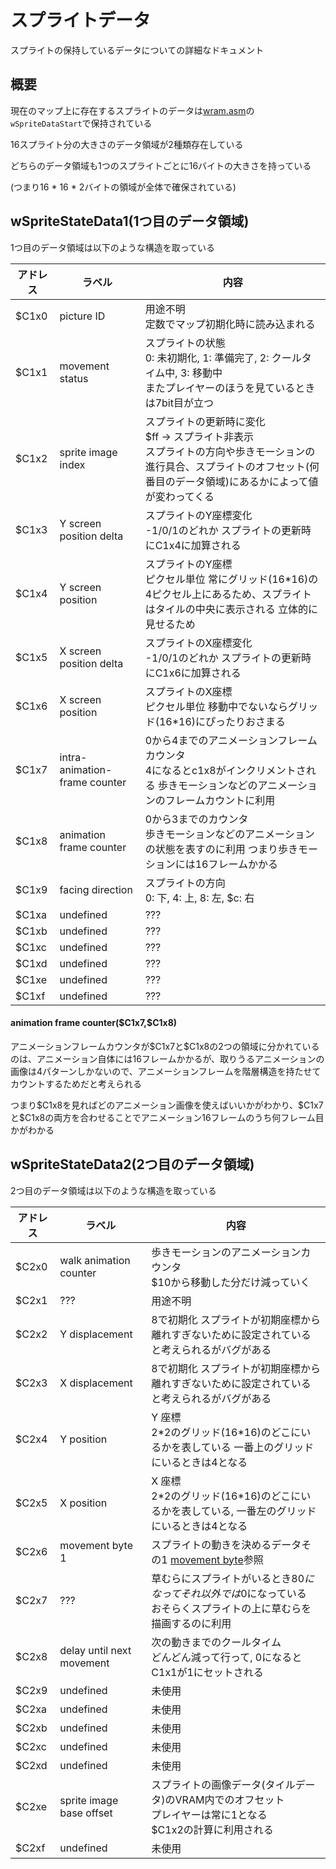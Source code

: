 # スプライトデータ

スプライトの保持しているデータについての詳細なドキュメント

## 概要

現在のマップ上に存在するスプライトのデータは[wram.asm](../wram.asm)の`wSpriteDataStart`で保持されている

16スプライト分の大きさのデータ領域が2種類存在している

どちらのデータ領域も1つのスプライトごとに16バイトの大きさを持っている

(つまり16 * 16 * 2バイトの領域が全体で確保されている)

## wSpriteStateData1(1つ目のデータ領域)

1つ目のデータ領域は以下のような構造を取っている

 アドレス  | ラベル |  内容
---- | ---- | ----
 $C1x0  | picture ID  |  用途不明　<br/>定数でマップ初期化時に読み込まれる
 $C1x1  | movement status  |  スプライトの状態<br/>0: 未初期化, 1: 準備完了, 2: クールタイム中, 3: 移動中<br/>またプレイヤーのほうを見ているときは7bit目が立つ
 $C1x2  | sprite image index  |  スプライトの更新時に変化 <br/>\$ff -> スプライト非表示 <br/>スプライトの方向や歩きモーションの進行具合、スプライトのオフセット(何番目のデータ領域)にあるかによって値が変わってくる
 $C1x3  | Y screen position delta  |  スプライトのY座標変化 <br/>-1/0/1のどれか スプライトの更新時にC1x4に加算される
 $C1x4  | Y screen position  |  スプライトのY座標 <br/>ピクセル単位 常にグリッド(16*16)の4ピクセル上にあるため、スプライトはタイルの中央に表示される 立体的に見せるため
 $C1x5  | X screen position delta  |  スプライトのX座標変化 <br/>-1/0/1のどれか スプライトの更新時にC1x6に加算される
 $C1x6  | X screen position  |  スプライトのX座標 <br/>ピクセル単位 移動中でないならグリッド(16*16)にぴったりおさまる
 $C1x7  | intra-animation-frame counter  |  0から4までのアニメーションフレームカウンタ<br/>4になるとc1x8がインクリメントされる 歩きモーションなどのアニメーションのフレームカウントに利用
 $C1x8  | animation frame counter  |  0から3までのカウンタ <br/>歩きモーションなどのアニメーションの状態を表すのに利用 つまり歩きモーションには16フレームかかる 
 $C1x9  | facing direction  |  スプライトの方向 <br/>0: 下, 4: 上, 8: 左, $c: 右
 $C1xa  | undefined  |  ???
 $C1xb  | undefined  |  ???
 $C1xc  | undefined  |  ???
 $C1xd  | undefined  |  ???
 $C1xe  | undefined  |  ???
 $C1xf  | undefined  |  ???

#### animation frame counter(\$C1x7,\$C1x8)

アニメーションフレームカウンタが\$C1x7と\$C1x8の2つの領域に分かれているのは、アニメーション自体には16フレームかかるが、取りうるアニメーションの画像は4パターンしかないので、アニメーションフレームを階層構造を持たせてカウントするためだと考えられる

つまり\$C1x8を見ればどのアニメーション画像を使えばいいかがわかり、\$C1x7と\$C1x8の両方を合わせることでアニメーション16フレームのうち何フレーム目かがわかる

## wSpriteStateData2(2つ目のデータ領域)

2つ目のデータ領域は以下のような構造を取っている

 アドレス  | ラベル |  内容
---- | ---- | ----
 $C2x0  | walk animation counter  |  歩きモーションのアニメーションカウンタ <br/>$10から移動した分だけ減っていく
 $C2x1  | ???  |  用途不明
 $C2x2  | Y displacement  |  8で初期化 スプライトが初期座標から離れすぎないために設定されていると考えられるがバグがある
 $C2x3  | X displacement  |  8で初期化 スプライトが初期座標から離れすぎないために設定されていると考えられるがバグがある
 $C2x4  | Y position  |  Y 座標 <br/>2\*2のグリッド(16\*16)のどこにいるかを表している 一番上のグリッドにいるときは4となる
 $C2x5  | X position  |  X 座標 <br/>2\*2のグリッド(16\*16)のどこにいるかを表している, 一番左のグリッドにいるときは4となる
 $C2x6  | movement byte 1  |  スプライトの動きを決めるデータその1 [movement byte](./movement_byte.md)参照
 $C2x7  | ???  |  草むらにスプライトがいるとき$80になってそれ以外では$0になっている<br/>おそらくスプライトの上に草むらを描画するのに利用
 $C2x8  | delay until next movement  |  次の動きまでのクールタイム <br/>どんどん減って行って, 0になるとC1x1が1にセットされる
 $C2x9  | undefined  |  未使用
 $C2xa  | undefined  |  未使用
 $C2xb  | undefined  |  未使用
 $C2xc  | undefined  |  未使用
 $C2xd  | undefined  |  未使用
 $C2xe  | sprite image base offset  |  スプライトの画像データ(タイルデータ)のVRAM内でのオフセット <br/>プレイヤーは常に1となる <br/>\$C1x2の計算に利用される
 $C2xf  | undefined  |  未使用
